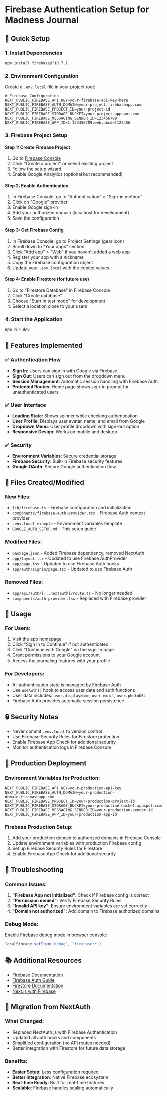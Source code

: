 # Firebase Authentication Setup for Madness Journal

## 🚀 Quick Setup

### 1. Install Dependencies
```bash
npm install firebase@^10.7.1
```

### 2. Environment Configuration

Create a `.env.local` file in your project root:

```env
# Firebase Configuration
NEXT_PUBLIC_FIREBASE_API_KEY=your-firebase-api-key-here
NEXT_PUBLIC_FIREBASE_AUTH_DOMAIN=your-project.firebaseapp.com
NEXT_PUBLIC_FIREBASE_PROJECT_ID=your-project-id
NEXT_PUBLIC_FIREBASE_STORAGE_BUCKET=your-project.appspot.com
NEXT_PUBLIC_FIREBASE_MESSAGING_SENDER_ID=123456789
NEXT_PUBLIC_FIREBASE_APP_ID=1:123456789:web:abcdef123456
```

### 3. Firebase Project Setup

#### Step 1: Create Firebase Project
1. Go to [Firebase Console](https://console.firebase.google.com/)
2. Click "Create a project" or select existing project
3. Follow the setup wizard
4. Enable Google Analytics (optional but recommended)

#### Step 2: Enable Authentication
1. In Firebase Console, go to "Authentication" > "Sign-in method"
2. Click on "Google" provider
3. Enable Google sign-in
4. Add your authorized domain (localhost for development)
5. Save the configuration

#### Step 3: Get Firebase Config
1. In Firebase Console, go to Project Settings (gear icon)
2. Scroll down to "Your apps" section
3. Click "Add app" > "Web" if you haven't added a web app
4. Register your app with a nickname
5. Copy the Firebase configuration object
6. Update your `.env.local` with the copied values

#### Step 4: Enable Firestore (for future use)
1. Go to "Firestore Database" in Firebase Console
2. Click "Create database"
3. Choose "Start in test mode" for development
4. Select a location close to your users

### 4. Start the Application
```bash
npm run dev
```

## 🔧 Features Implemented

### ✅ Authentication Flow
- **Sign In**: Users can sign in with Google via Firebase
- **Sign Out**: Users can sign out from the dropdown menu
- **Session Management**: Automatic session handling with Firebase Auth
- **Protected Routes**: Home page shows sign-in prompt for unauthenticated users

### ✅ User Interface
- **Loading State**: Shows spinner while checking authentication
- **User Profile**: Displays user avatar, name, and email from Google
- **Dropdown Menu**: User profile dropdown with sign-out option
- **Responsive Design**: Works on mobile and desktop

### ✅ Security
- **Environment Variables**: Secure credential storage
- **Firebase Security**: Built-in Firebase security features
- **Google OAuth**: Secure Google authentication flow

## 📁 Files Created/Modified

### New Files:
- `lib/firebase.ts` - Firebase configuration and initialization
- `components/firebase-auth-provider.tsx` - Firebase Auth context provider
- `.env.local.example` - Environment variables template
- `GOOGLE_AUTH_SETUP.md` - This setup guide

### Modified Files:
- `package.json` - Added Firebase dependency, removed NextAuth
- `app/layout.tsx` - Updated to use Firebase AuthProvider
- `app/page.tsx` - Updated to use Firebase Auth hooks
- `app/auth/signin/page.tsx` - Updated to use Firebase Auth

### Removed Files:
- `app/api/auth/[...nextauth]/route.ts` - No longer needed
- `components/auth-provider.tsx` - Replaced with Firebase provider

## 🎯 Usage

### For Users:
1. Visit the app homepage
2. Click "Sign In to Continue" if not authenticated
3. Click "Continue with Google" on the sign-in page
4. Grant permissions to your Google account
5. Access the journaling features with your profile

### For Developers:
- All authentication state is managed by Firebase Auth
- Use `useAuth()` hook to access user data and auth functions
- User data includes: `user.displayName`, `user.email`, `user.photoURL`
- Firebase Auth provides automatic session persistence

## 🔒 Security Notes

- Never commit `.env.local` to version control
- Use Firebase Security Rules for Firestore protection
- Enable Firebase App Check for additional security
- Monitor authentication logs in Firebase Console

## 🚀 Production Deployment

### Environment Variables for Production:
```env
NEXT_PUBLIC_FIREBASE_API_KEY=your-production-api-key
NEXT_PUBLIC_FIREBASE_AUTH_DOMAIN=your-production-domain.firebaseapp.com
NEXT_PUBLIC_FIREBASE_PROJECT_ID=your-production-project-id
NEXT_PUBLIC_FIREBASE_STORAGE_BUCKET=your-production-bucket.appspot.com
NEXT_PUBLIC_FIREBASE_MESSAGING_SENDER_ID=your-production-sender-id
NEXT_PUBLIC_FIREBASE_APP_ID=your-production-app-id
```

### Firebase Production Setup:
1. Add your production domain to authorized domains in Firebase Console
2. Update environment variables with production Firebase config
3. Set up Firebase Security Rules for Firestore
4. Enable Firebase App Check for additional security

## 🐛 Troubleshooting

### Common Issues:
1. **"Firebase App not initialized"**: Check if Firebase config is correct
2. **"Permission denied"**: Verify Firebase Security Rules
3. **"Invalid API key"**: Ensure environment variables are set correctly
4. **"Domain not authorized"**: Add domain to Firebase authorized domains

### Debug Mode:
Enable Firebase debug mode in browser console:
```javascript
localStorage.setItem('debug', 'firebase:*')
```

## 📚 Additional Resources

- [Firebase Documentation](https://firebase.google.com/docs)
- [Firebase Auth Guide](https://firebase.google.com/docs/auth)
- [Firestore Documentation](https://firebase.google.com/docs/firestore)
- [Next.js with Firebase](https://nextjs.org/docs/authentication#firebase)

## 🔄 Migration from NextAuth

### What Changed:
- Replaced NextAuth.js with Firebase Authentication
- Updated all auth hooks and components
- Simplified configuration (no API routes needed)
- Better integration with Firestore for future data storage

### Benefits:
- **Easier Setup**: Less configuration required
- **Better Integration**: Native Firebase ecosystem
- **Real-time Ready**: Built for real-time features
- **Scalable**: Firebase handles scaling automatically 